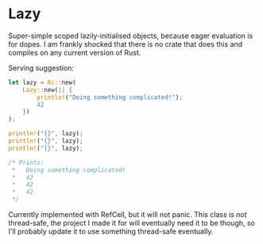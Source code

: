 # Lazy

Super-simple scoped lazily-initialised objects, because eager evaluation is for
dopes. I am frankly shocked that there is no crate that does this and compiles
on any current version of Rust.

Serving suggestion:

```rust
let lazy = Rc::new(
	Lazy::new(|| {
		println!("Doing something complicated!");
		42
	})
);

println!("{}", lazy);
println!("{}", lazy);
println!("{}", lazy);

/* Prints:
 *   Doing something complicated!
 *   42
 *   42
 *   42
 */
```

Currently implemented with RefCell, but it will not panic. This class is *not*
thread-safe, the project I made it for will eventually need it to be though,
so I'll probably update it to use something thread-safe eventually.

